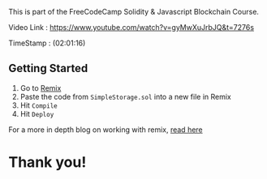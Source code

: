 This is part of the FreeCodeCamp Solidity & Javascript Blockchain Course.

Video Link : https://www.youtube.com/watch?v=gyMwXuJrbJQ&t=7276s

TimeStamp : (02:01:16)
## Getting Started

1. Go to [Remix](https://remix.ethereum.org/)
2. Paste the code from `SimpleStorage.sol` into a new file in Remix
3. Hit `Compile`
4. Hit `Deploy`

For a more in depth blog on working with remix, [read here](https://docs.chain.link/docs/deploy-your-first-contract/)

# Thank you!

